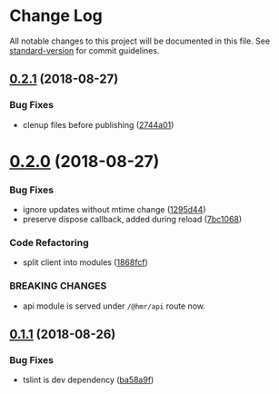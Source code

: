 # Change Log

All notable changes to this project will be documented in this file. See [standard-version](https://github.com/conventional-changelog/standard-version) for commit guidelines.

<a name="0.2.1"></a>
## [0.2.1](https://github.com/SevInf/hmr-native/compare/v0.2.0...v0.2.1) (2018-08-27)


### Bug Fixes

* clenup files before publishing ([2744a01](https://github.com/SevInf/hmr-native/commit/2744a01))



<a name="0.2.0"></a>
# [0.2.0](https://github.com/SevInf/hmr-native/compare/v0.1.1...v0.2.0) (2018-08-27)


### Bug Fixes

* ignore updates without mtime change ([1295d44](https://github.com/SevInf/hmr-native/commit/1295d44))
* preserve dispose callback, added during reload ([7bc1068](https://github.com/SevInf/hmr-native/commit/7bc1068))


### Code Refactoring

* split client into modules ([1868fcf](https://github.com/SevInf/hmr-native/commit/1868fcf))


### BREAKING CHANGES

* api module is served under `/@hmr/api` route now.



<a name="0.1.1"></a>
## [0.1.1](https://github.com/SevInf/hmr-native/compare/v0.1.0...v0.1.1) (2018-08-26)


### Bug Fixes

* tslint is dev dependency ([ba58a9f](https://github.com/SevInf/hmr-native/commit/ba58a9f))
